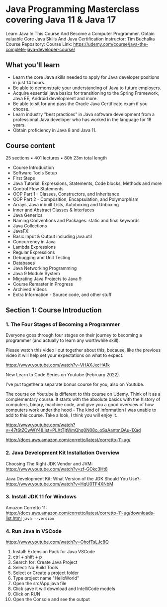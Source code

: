 # Java Programming Masterclass covering Java 11 & Java 17

Learn Java In This Course And Become a Computer Programmer. Obtain valuable Core Java Skills And Java Certification
Instructor: Tim Buchalka
Course Repository:
Course Link: https://udemy.com/course/java-the-complete-java-developer-course/

## What you'll learn

- Learn the core Java skills needed to apply for Java developer positions in just 14 hours.
- Be able to demonstrate your understanding of Java to future employers.
- Acquire essential java basics for transitioning to the Spring Framework, Java EE, Android development and more.
- Be able to sit for and pass the Oracle Java Certificate exam if you choose.
- Learn industry "best practices" in Java software development from a professional Java developer who has worked in the language for 18 years.
- Obtain proficiency in Java 8 and Java 11.

## Course content

25 sections • 401 lectures • 80h 23m total length

- Course Introduction
- Software Tools Setup
- First Steps
- Java Tutorial: Expressions, Statements, Code blocks, Methods and more
- Control Flow Statements
- OOP Part 1 - Classes, Constructors, and Inheritance
- OOP Part 2 - Composition, Encapsulation, and Polymorphism
- Arrays, Java inbuilt Lists, Autoboxing and Unboxing
- Inner and Abstract Classes & Interfaces
- Java Generics
- Naming Conventions and Packages. static and final keywords
- Java Collections
- JavaFX
- Basic Input & Output including java.util
- Concurrency in Java
- Lambda Expressions
- Regular Expressions
- Debugging and Unit Testing
- Databases
- Java Networking Programming
- Java 9 Module System
- Migrating Java Projects to Java 9
- Course Remaster in Progress
- Archived Videos
- Extra Information - Source code, and other stuff

## Section 1: Course Introduction

### 1. The Four Stages of Becoming a Programmer

Everyone goes through four stages on their journey to becoming a programmer (and actually to learn any worthwhile skill).

Please watch this video I out together about this, because, like the previous video it will help set your expectations on what to expect.

https://www.youtube.com/watch?v=VHAXJxcHA1k

New Learn to Code Series on Youtube (February 2022).

I've put together a separate bonus course for you, also on Youtube.

The course on Youtube is different to this course on Udemy. Think of it as a complementary course. It starts with the absolute basics with the history of computers, binary, machine code, and give you a good overview of how computers work under the hood - The kind of information I was unable to add to this course. Take a look, I think you will enjoy it.

https://www.youtube.com/watch?v=47t6tZCwWY4&list=PLXtTjtWmQhg0N08o_oSaAantmQAu-1Xad

https://docs.aws.amazon.com/corretto/latest/corretto-11-ug/

### 2. Java Development Kit Installation Overview

Choosing The Right JDK Vendor and JVM:  
https://www.youtube.com/watch?v=zf-GOkc3Ht8

Java Development Kit: What Version of the JDK Should You Use?:  
https://www.youtube.com/watch?v=HqU0TF4XNbM

### 3. Install JDK 11 for Windows

Amazon Corretto 11:  
https://docs.aws.amazon.com/corretto/latest/corretto-11-ug/downloads-list.html
`java --version`

### 4. Run Java in VSCode

https://www.youtube.com/watch?v=OhofTsLJc8Q

1. Install: Extension Pack for Java VSCode
2. ctrl + shift + p
3. Search for: Create Java Project
4. Select: No Build Tools
5. Select or Create a project folder
6. Type project name "HelloWorld"
7. Open the src/App.java file
8. Click save it will download and IntelliCode models
9. Click on RUN
10. Open the Console and see the output

